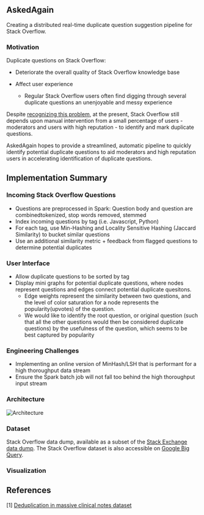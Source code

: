 ## AskedAgain
Creating a distributed real-time duplicate question suggestion pipeline for Stack Overflow.

### Motivation
Duplicate questions on Stack Overflow:

* Deteriorate the overall quality of Stack Overflow knowledge base 

* Affect user experience 
	* Regular Stack Overflow users often find digging through several duplicate questions an unenjoyable and messy experience
	

Despite [recognizing this problem](https://stackoverflow.blog/2009/04/29/handling-duplicate-questions/), at the present, Stack Overflow still depends upon manual intervention from a small percentage of users - moderators and users with high reputation - to identify and mark duplicate questions. 

AskedAgain hopes to provide a streamlined, automatic pipeline to quickly identify potential duplicate questions to aid moderators and high reputation users in accelerating identification of duplicate questions. 
 

## Implementation Summary
### Incoming Stack Overflow Questions
* Questions are preprocessed in Spark: Question body and question are combinedtokenized, stop words removed, stemmed 
* Index incoming questions by tag (i.e. Javascript, Python)
* For each tag, use Min-Hashing and Locality Sensitive Hashing (Jaccard Similarity) to bucket similar questions
* Use an additional similarity metric + feedback from flagged questions to determine potential duplicates


### User Interface
* Allow duplicate questions to be sorted by tag
* Display mini graphs for potential duplicate questions, where nodes represent questions and edges connect potential duplicate quesitons. 
	* Edge weights represent the similarity between two questions, and the level of color saturation for a node represents the popularity(upvotes) of the question. 
	* We would like to identify the root question, or original question (such that all the other questions would then be considered duplicate questions) by the usefulness of the question, which seems to be best captured by popularity


### Engineering Challenges
* Implementing an online version of MinHash/LSH that is performant for a high thoroughput data stream
*  Ensure the Spark batch job will not fall too behind the high thoroughput input stream


### Architecture
![Architecture](https://raw.github.com/kellielu/askedagain/master/imgs/Architecture.jpg)
### Dataset
Stack Overflow data dump, available as a subset of the [Stack Exchange data dump](https://archive.org/details/stackexchange). 
The Stack Overflow dataset is also accessible on [Google Big Query](https://cloud.google.com/bigquery/public-data/stackoverflow).

### Visualization

## References
[1] [Deduplication in massive clinical notes dataset](https://arxiv.org/pdf/1704.05617.pdf)